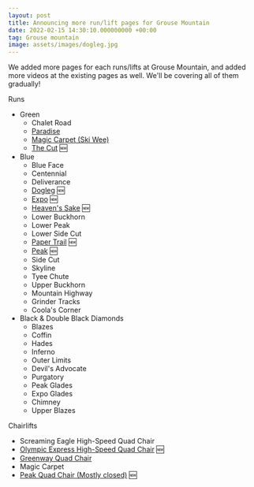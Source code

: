 ```yaml
---
layout: post
title: Announcing more run/lift pages for Grouse Mountain
date: 2022-02-15 14:30:10.000000000 +00:00
tag: Grouse mountain
image: assets/images/dogleg.jpg
---
```


We added more pages for each runs/lifts at Grouse Mountain, and added more videos at the existing pages as well. We'll be covering all of them gradually!

Runs

* Green
    * Chalet Road
    * [Paradise](/grouse/paradise/)
    * [Magic Carpet (Ski Wee)](/magic-carpet/)
    * [The Cut](/grouse/the-cut/) 🆕
* Blue
    * Blue Face
    * Centennial
    * Deliverance
    * [Dogleg](/dogleg/) 🆕
    * [Expo](/grouse/expo/) 🆕
    * [Heaven's Sake](/heavens-sake/) 🆕
    * Lower Buckhorn
    * Lower Peak
    * Lower Side Cut
    * [Paper Trail](/paper-trail/) 🆕
    * [Peak](/grouse/peak/) 🆕
    * Side Cut
    * Skyline
    * Tyee Chute
    * Upper Buckhorn
    * Mountain Highway
    * Grinder Tracks
    * Coola's Corner
* Black & Double Black Diamonds
    * Blazes
    * Coffin
    * Hades
    * Inferno
    * Outer Limits
    * Devil's Advocate
    * Purgatory
    * Peak Glades
    * Expo Glades
    * Chimney
    * Upper Blazes


Chairlifts

* Screaming Eagle High-Speed Quad Chair
* [Olympic Express High-Speed Quad Chair](/grouse/olympic-express/) 🆕
* [Greenway Quad Chair](/grouse/greenway-chair/)
* Magic Carpet
* [Peak Quad Chair (Mostly closed)](/grouse/peak-chair/) 🆕
